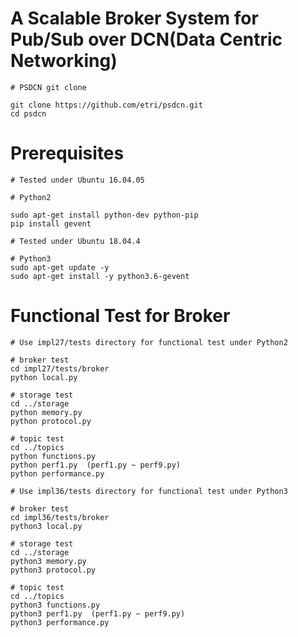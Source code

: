 A Scalable Broker System for Pub/Sub over DCN(Data Centric Networking)
========================================================================
    # PSDCN git clone

    git clone https://github.com/etri/psdcn.git
    cd psdcn

Prerequisites
=============

    # Tested under Ubuntu 16.04.05

    # Python2
   
    sudo apt-get install python-dev python-pip
    pip install gevent
    
    # Tested under Ubuntu 18.04.4
    
    # Python3 
    sudo apt-get update -y
    sudo apt-get install -y python3.6-gevent

Functional Test for Broker
==========================

    # Use impl27/tests directory for functional test under Python2

    # broker test
    cd impl27/tests/broker
    python local.py

    # storage test
    cd ../storage
    python memory.py
    python protocol.py
 
    # topic test
    cd ../topics
    python functions.py
    python perf1.py  (perf1.py ~ perf9.py)
    python performance.py

    # Use impl36/tests directory for functional test under Python3

    # broker test
    cd impl36/tests/broker
    python3 local.py

    # storage test
    cd ../storage
    python3 memory.py
    python3 protocol.py
 
    # topic test
    cd ../topics
    python3 functions.py
    python3 perf1.py  (perf1.py ~ perf9.py)
    python3 performance.py

